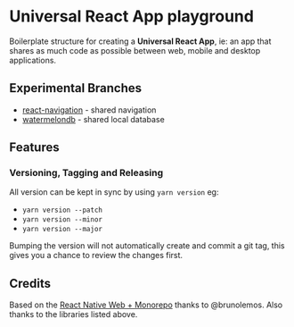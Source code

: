 # Universal React App playground
Boilerplate structure for creating a **Universal React App**, ie: an app that shares as much code as possible between web, mobile and desktop applications.

## Experimental Branches
* [react-navigation](https://github.com/kilbot/boilerplate/tree/react-navigation) - shared navigation
* [watermelondb](https://github.com/kilbot/boilerplate/tree/watermelondb) - shared local database

## Features

### Versioning, Tagging and Releasing
All version can be kept in sync by using `yarn version` eg: 
- `yarn version --patch`
- `yarn version --minor`
- `yarn version --major`

Bumping the version will not automatically create and commit a git tag, this gives you a chance to review the changes first.

## Credits
Based on the [React Native Web + Monorepo](https://github.com/brunolemos/react-native-web-monorepo) thanks to @brunolemos. Also thanks to the libraries listed above.
